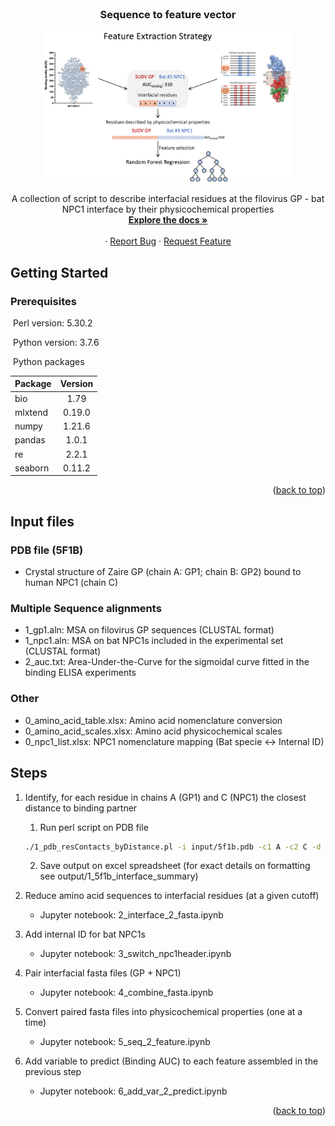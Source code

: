 <!-- PROJECT LOGO -->
<br />
<div align="center">
  <h3 align="center">Sequence to feature vector</h3>
  
  <a href="https://github.com/chandranlab/filo_GP-bat_NPC1/blob/main/img/features.png">
    <img src="/img/features.png" alt="Logo" width="400">
  </a>
  
  <p align="center">
    A collection of script to describe interfacial residues at the filovirus GP - bat NPC1 interface by their physicochemical properties
    <br />
    <a href="https://github.com/chandranlab/filo_GP-bat_NPC1"><strong>Explore the docs »</strong></a>
    <br />
    <br />
    ·
    <a href="https://github.com/chandranlab/filo_GP-bat_NPC1/issues">Report Bug</a>
    ·
    <a href="https://github.com/chandranlab/filo_GP-bat_NPC1/issues">Request Feature</a>
  </p>
</div>

<!-- ########################################################################################## -->

<!-- GETTING STARTED -->

## Getting Started

### Prerequisites

 Perl version: 5.30.2

 Python version: 3.7.6

 Python packages

|Package         | Version  |
|----------------|:--------:|
|bio             | 1.79     |
|mlxtend         | 0.19.0   |
|numpy           | 1.21.6   |
|pandas          | 1.0.1    |
|re              | 2.2.1    |
|seaborn         | 0.11.2   |


<p align="right">(<a href="#readme-top">back to top</a>)</p>

<!-- ########################################################################################## -->

<!-- INPUT -->

## Input files

### PDB file (5F1B)
* Crystal structure of Zaire GP (chain A: GP1; chain B: GP2) bound to human NPC1 (chain C)

### Multiple Sequence alignments
* 1\_gp1.aln: MSA on filovirus GP sequences (CLUSTAL format)
* 1\_npc1.aln: MSA on bat NPC1s included in the experimental set (CLUSTAL format)
* 2\_auc.txt: Area-Under-the-Curve for the sigmoidal curve fitted in the binding ELISA experiments


### Other
* 0\_amino\_acid\_table.xlsx: Amino acid nomenclature conversion
* 0\_amino\_acid\_scales.xlsx: Amino acid physicochemical scales
* 0\_npc1\_list.xlsx: NPC1 nomenclature mapping (Bat specie <-> Internal ID)

<!-- ########################################################################################## -->

<!-- STEPS -->

## Steps

1. Identify, for each residue in chains A (GP1) and C (NPC1) the closest distance to binding partner
    1. Run perl script on PDB file
   ```sh
   ./1_pdb_resContacts_byDistance.pl -i input/5f1b.pdb -c1 A -c2 C -d 1000 -dif1 0 -dif2 372 > output/1_5f1b_interface_summary.txt
   ```
    2. Save output on excel spreadsheet (for exact details on formatting see output/1\_5f1b\_interface_summary)

2. Reduce amino acid sequences to interfacial residues (at a given cutoff)
    * Jupyter notebook: 2\_interface\_2\_fasta.ipynb

3. Add internal ID for bat NPC1s
    * Jupyter notebook: 3\_switch\_npc1header.ipynb

4. Pair interfacial fasta files (GP + NPC1)
    * Jupyter notebook: 4\_combine_fasta.ipynb

5. Convert paired fasta files into physicochemical properties (one at a time)
    * Jupyter notebook: 5\_seq\_2\_feature.ipynb

6. Add variable to predict (Binding AUC) to each feature assembled in the previous step
    * Jupyter notebook: 6\_add\_var\_2\_predict.ipynb

<p align="right">(<a href="#readme-top">back to top</a>)</p>
